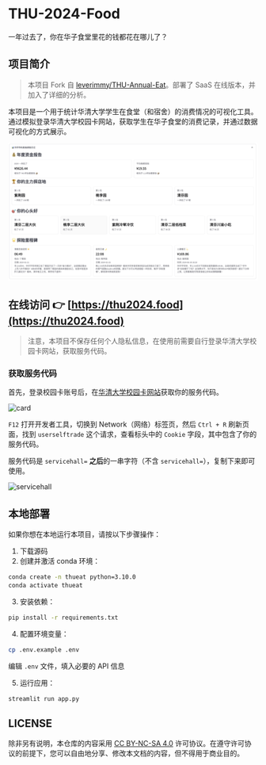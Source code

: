 # THU-2024-Food

一年过去了，你在华子食堂里花的钱都花在哪儿了？

## 项目简介

> 本项目 Fork 自 [leverimmy/THU-Annual-Eat](https://github.com/leverimmy/THU-Annual-Eat)。部署了 SaaS 在线版本，并加入了详细的分析。

本项目是一个用于统计华清大学学生在食堂（和宿舍）的消费情况的可视化工具。通过模拟登录华清大学校园卡网站，获取学生在华子食堂的消费记录，并通过数据可视化的方式展示。

![demo](./demo.png)

## 在线访问 👉 [https://thu2024.food](https://thu2024.food)

> 注意，本项目不保存任何个人隐私信息，在使用前需要自行登录华清大学校园卡网站，获取服务代码。

### 获取服务代码

首先，登录校园卡账号后，在[华清大学校园卡网站](https://card.tsinghua.edu.cn/userselftrade)获取你的服务代码。

![card](./card.png)

`F12` 打开开发者工具，切换到 Network（网络）标签页，然后 `Ctrl + R` 刷新页面，找到 `userselftrade` 这个请求，查看标头中的 `Cookie` 字段，其中包含了你的服务代码。

服务代码是 `servicehall=` **之后**的一串字符（不含 `servicehall=`），复制下来即可使用。

![servicehall](./servicehall.png)

## 本地部署

如果你想在本地运行本项目，请按以下步骤操作：

1. 下载源码
2. 创建并激活 conda 环境：
```bash
conda create -n thueat python=3.10.0
conda activate thueat
```

3. 安装依赖：
```bash
pip install -r requirements.txt
```

4. 配置环境变量：
```bash
cp .env.example .env
```
编辑 `.env` 文件，填入必要的 API 信息

5. 运行应用：
```bash
streamlit run app.py
```

## LICENSE

除非另有说明，本仓库的内容采用 [CC BY-NC-SA 4.0](https://creativecommons.org/licenses/by-nc-sa/4.0/) 许可协议。在遵守许可协议的前提下，您可以自由地分享、修改本文档的内容，但不得用于商业目的。